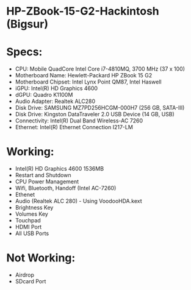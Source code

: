 # HP-ZBook-15-G2-Hackintosh (Bigsur)

# Specs:
- CPU: Mobile QuadCore Intel Core i7-4810MQ, 3700 MHz (37 x 100)
- Motherboard Name: Hewlett-Packard HP ZBook 15 G2
- Motherboard Chipset: Intel Lynx Point QM87, Intel Haswell
- iGPU: Intel(R) HD Graphics 4600
- dGPU: Quadro K1100M
- Audio Adapter: Realtek ALC280 
- Disk Drive: SAMSUNG MZ7PD256HCGM-000H7 (256 GB, SATA-III)
- Disk Drive: Kingston DataTraveler 2.0 USB Device (14 GB, USB)
-	Connectivity: Intel(R) Dual Band Wireless-AC 7260
- Ethernet: Intel(R) Ethernet Connection I217-LM

# Working:
- Intel(R) HD Graphics 4600 1536MB
- Restart and Shutdown
- CPU Power Management
- Wifi, Bluetooth, Handoff (Intel AC-7260)
- Ethenet 
- Audio (Realtek ALC 280) - Using VoodooHDA.kext
- Brightness Key 
- Volumes Key
- Touchpad
- HDMI Port
- All USB Ports

# Not Working:
- Airdrop
- SDcard Port
